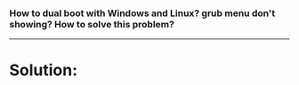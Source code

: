 ### How to dual boot with Windows and Linux? grub menu don't showing? How to solve this problem?

---

# Solution:



